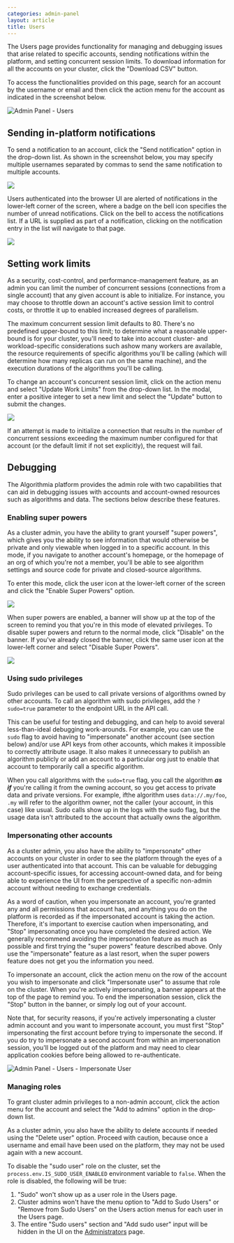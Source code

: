 ```yaml
---
categories: admin-panel
layout: article
title: Users
---
```


The Users page provides functionality for managing and debugging issues that arise related to specific accounts, sending notifications within the platform, and setting concurrent session limits. To download information for all the accounts on your cluster, click the "Download CSV" button. 

To access the functionalities provided on this page, search for an account by the username or email and then click the action menu for the account as indicated in the screenshot below.

![Admin Panel - Users]({{site.url}}/developers/images/post_images/algo-images-admin/algo-1609277500649.png)

## Sending in-platform notifications

To send a notification to an account, click the "Send notification" option in the drop-down list. As shown in the screenshot below, you may specify multiple usernames separated by commas to send the same notification to multiple accounts.

![]({{site.url}}/developers/images/post_images/algo-images-admin/algo-1617039346851.png)

Users authenticated into the browser UI are alerted of notifications in the lower-left corner of the screen, where a badge on the bell icon specifies the number of unread notifications. Click on the bell to access the notifications list. If a URL is supplied as part of a notification, clicking on the notification entry in the list will navigate to that page.

![]({{site.url}}/developers/images/post_images/algo-images-admin/algo-1617039541964.png)

## Setting work limits

As a security, cost-control, and performance-management feature, as an admin you can limit the number of concurrent sessions (connections from a single account) that any given account is able to initialize. For instance, you may choose to throttle down an account's active session limit to control costs, or throttle it up to enabled increased degrees of parallelism.

The maximum concurrent session limit defaults to 80\. There's no predefined upper-bound to this limit; to determine what a reasonable upper-bound is for your cluster, you'll need to take into account <span style="font-family: inherit; font-size: 1em;">cluster- and workload-specific</span> <span style="font-family: inherit; font-size: 1em;">considerations such as</span><span style="font-family: inherit; font-size: 1em;">how many workers are available, the resource requirements of specific algorithms you'll be calling (which will determine how many replicas can run</span> <span style="font-family: inherit; font-size: 1em;">on the same machine), and the execution durations of the algorithms you'll be calling.</span>

To change an account's concurrent session limit, click on the action menu and select "Update Work Limits" from the drop-down list. In the modal, enter a positive integer to set a new limit and select the "Update" button to submit the changes.

![]({{site.url}}/developers/images/post_images/algo-images-admin/algo-1617040330708.png)

If an attempt is made to initialize a connection that results in the number of concurrent sessions exceeding the maximum number configured for that account (or the default limit if not set explicitly), the request will fail.

## Debugging

The Algorithmia platform provides the admin role with two capabilities that can aid in debugging issues with accounts and account-owned resources such as algorithms and data. The sections below describe these features.

### Enabling super powers

As a cluster admin, you have the ability to grant yourself "super powers", which gives you the ability to see information that would otherwise be private and only viewable when logged in to a specific account. In this mode, if you navigate to another account's homepage, or the homepage of an org of which you're not a member, you'll be able to see algorithm settings and source code for private and closed-source algorithms.

To enter this mode, click the user icon at the lower-left corner of the screen and click the "Enable Super Powers" option.

![]({{site.url}}/developers/images/post_images/algo-images-admin/algo-1617040679403.png)

When super powers are enabled, a banner will show up at the top of the screen to remind you that you're in this mode of elevated privileges. To disable super powers and return to the normal mode, click "Disable" on the banner. If you've already closed the banner, click the same user icon at the lower-left corner and select "Disable Super Powers".

![]({{site.url}}/developers/images/post_images/algo-images-admin/algo-1617040733749.png)

### Using sudo privileges

Sudo privileges can be used to call private versions of algorithms owned by other accounts. <span style="font-family: inherit; font-size: 1em;">To call an algorithm with sudo privileges, add the</span> `?sudo=true` <span style="font-family: inherit; font-size: 1em;">parameter to the endpoint URL in the API call.</span>

<span style="font-family: inherit; font-size: 1em;">This can</span> be useful for testing and debugging, and can help to avoid several less-than-ideal debugging work-arounds. For example, you can use the `sudo` flag to avoid having to "impersonate" another account (see section below) and/or use API keys from other accounts, which makes it impossible to correctly attribute usage. It also makes it unnecessary to publish an algorithm publicly or add an account to a particular org just to enable that account to temporarily call a specific algorithm.

When you call algorithms with the `sudo=true` flag, you call the algorithm **_as if_** <span style="font-family: inherit; font-size: 1em;">you're calling it from the owning account, so you get access</span> to private data and private versions. For example, if<span style="font-family: inherit; font-size: 1em;">the algorithm uses</span> `data://.my/foo`<span style="font-family: inherit; font-size: 1em;">,</span> `.my` <span style="font-family: inherit; font-size: 1em;">will refer to the algorithm owner, not the caller (your account, in this case) like usual.</span> <span style="font-family: inherit; font-size: 1em;">Sudo calls show up in the logs with the sudo flag, but the usage data isn't attributed to the account that actually owns the algorithm.</span>

### Impersonating other accounts

As a cluster admin, you also have the ability to "impersonate" other accounts on your cluster in order to see the platform through the eyes of a user authenticated into that account. This can be valuable for debugging account-specific issues, for accessing account-owned data, and for being able to experience the UI from the perspective of a specific non-admin account without needing to exchange credentials.

As a word of caution, when you impersonate an account, you're granted any and all permissions that account has, and anything you do on the platform is recorded as if the impersonated account is taking the action. Therefore, it's important to exercise caution when impersonating, and "Stop" impersonating once you have completed the desired action. We generally recommend avoiding the impersonation feature as much as possible and first trying the "super powers" feature described above. Only use the "impersonate" feature as a last resort, when the super powers feature does not get you the information you need.

To impersonate an account, click the action menu on the row of the account you wish to impersonate and click "Impersonate user" to assume that role on the cluster. When you're actively impersonating, a banner appears at the top of the page to remind you. To end the impersonation session, click the "Stop" button in the banner, or simply log out of your account.

Note that, for security reasons, if you're actively impersonating a cluster admin account and you want to impersonate account, you must first "Stop" impersonating the first account before trying to impersonate the second. If you do try to impersonate a second account from within an impersonation session, you'll be logged out of the platform and may need to clear application cookies before being allowed to re-authenticate.

![Admin Panel - Users - Impersonate User]({{site.url}}/developers/images/post_images/algo-images-admin/algo-1609284497795.png)

### Managing roles

To grant cluster admin privileges to a non-admin account, click the action menu for the account and select the "Add to admins" option in the drop-down list.

As a cluster admin, you also have the ability to delete accounts if needed using the "Delete user" option. Proceed with caution, because once a username and email have been used on the platform, they may not be used again with a new account.

To disable the "sudo user" role on the cluster, set the `process.env.IS_SUDO_USER_ENABLED` environment variable to `false`. When the role is disabled, the following will be true:

1.  "Sudo" won't show up as a user role in the Users page.
2.  Cluster admins won't have the menu option to "Add to Sudo Users" or "Remove from Sudo Users" on the Users action menus for each user in the Users page.
3.  The entire "Sudo users" section and "Add sudo user" input will be hidden in the UI on the [Administrators](./687295) page.